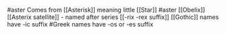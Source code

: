 #aster 
Comes from [[Asterisk]] meaning little [[Star]] #aster
[[Obelix]] 
[[Asterix satellite]] - named after series
[[-rix -rex suffix]] 
[[Gothic]] names have -ic suffix
#Greek names have -os or -es suffix
